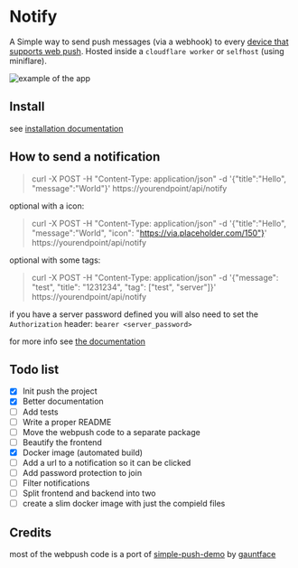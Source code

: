 # Notify

A Simple way to send push messages (via a webhook) to every [device that supports web push](https://caniuse.com/push-api).
Hosted inside a `cloudflare worker` or `selfhost` (using miniflare).

![example of the app](https://i.imgur.com/h68KYqi.png)

## Install

see [installation documentation](doc/install.md)

## How to send a notification

> curl -X POST -H "Content-Type: application/json" -d '{"title":"Hello", "message":"World"}' https://yourendpoint/api/notify

optional with a icon:

> curl -X POST -H "Content-Type: application/json" -d '{"title":"Hello", "message":"World", "icon": "https://via.placeholder.com/150"}' https://yourendpoint/api/notify

optional with some tags:

> curl -X POST -H "Content-Type: application/json" -d '{"message": "test", "title": "1231234", "tag": ["test", "server"]}' https://yourendpoint/api/notify

if you have a server password defined you will also need to set the `Authorization` header: `bearer <server_password>`

for more info see [the documentation](doc/api.md)

## Todo list

  * [x] Init push the project
  * [x] Better documentation
  * [ ] Add tests
  * [ ] Write a proper README
  * [ ] Move the webpush code to a separate package
  * [ ] Beautify the frontend
  * [x] Docker image (automated build)
  * [ ] Add a url to a notification so it can be clicked
  * [ ] Add password protection to join
  * [ ] Filter notifications
  * [ ] Split frontend and backend into two
  * [ ] create a slim docker image with just the compield files
  
## 

## Credits

most of the webpush code is a port of [simple-push-demo](https://github.com/gauntface/simple-push-demo) by [gauntface](https://github.com/gauntface)
